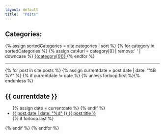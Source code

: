 ```yaml
---
layout: default
title:  "Posts"
---
```


<div class="sidebar" id="sidebar">
  <nav class="sidebar-nav">
   <h2 class="category-topic">Categories:</h2>
    {% assign sortedCategories = site.categories | sort %}
    {% for category in sortedCategories %}
     {% assign cat4url = category[0] | remove:' ' | downcase %}
     <a class="sidebar-nav-item" href="{{site.baseurl}}/{{cat4url}}">
        {{category[0]}}
     </a>
    {% endfor %}
  </nav>
</div>
<hr>
<div>
{% for post in site.posts %}
  {% assign currentdate = post.date | date: "%B %Y" %}
  {% if currentdate != date %}
    {% unless forloop.first %}</ul>{% endunless %}
    <h2 id="y{{post.date | date: "%B %Y"}}">{{ currentdate }}</h2>
    <ul>
    {% assign date = currentdate %}
  {% endif %}
    <li><a href="{{ post.url }}">{{ post.date | date: "%d" }} {{ post.title }}</a></li>
  {% if forloop.last %}</ul>{% endif %}
{% endfor %}
</div>
